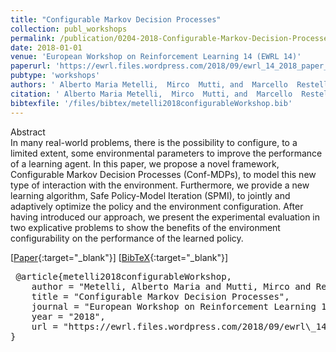 ```yaml
---
title: "Configurable Markov Decision Processes"
collection: publ_workshops
permalink: /publication/0204-2018-Configurable-Markov-Decision-Processes
date: 2018-01-01
venue: 'European Workshop on Reinforcement Learning 14 (EWRL 14)'
paperurl: 'https://ewrl.files.wordpress.com/2018/09/ewrl_14_2018_paper_5.pdf'
pubtype: 'workshops'
authors: ' Alberto Maria Metelli,  Mirco  Mutti, and  Marcello  Restelli'
citation: ' Alberto Maria Metelli,  Mirco  Mutti, and  Marcello  Restelli&quot;Configurable Markov Decision Processes.&quot; European Workshop on Reinforcement Learning 14 (EWRL 14), 2018.'
bibtexfile: '/files/bibtex/metelli2018configurableWorkshop.bib'
---
```

Abstract
 <br> In many real-world problems, there is the possibility to configure, to a limited extent, some environmental parameters to improve the performance of a learning agent. In this paper, we propose a novel framework, Configurable Markov Decision Processes (Conf-MDPs), to model this new type of interaction with the environment. Furthermore, we provide a new learning algorithm, Safe Policy-Model Iteration (SPMI), to jointly and adaptively optimize the policy and the environment configuration. After having introduced our approach, we present the experimental evaluation in two explicative problems to show the benefits of the environment configurability on the performance of the learned policy. <br> 

 [[Paper](https://ewrl.files.wordpress.com/2018/09/ewrl_14_2018_paper_5.pdf){:target="_blank"}] [[BibTeX](/files/bibtex/metelli2018configurableWorkshop.bib){:target="_blank"}] 
<pre> @article{metelli2018configurableWorkshop,
    author = "Metelli, Alberto Maria and Mutti, Mirco and Restelli, Marcello",
    title = "Configurable Markov Decision Processes",
    journal = "European Workshop on Reinforcement Learning 14 (EWRL 14)",
    year = "2018",
    url = "https://ewrl.files.wordpress.com/2018/09/ewrl\_14\_2018\_paper\_5.pdf"
} </pre>
